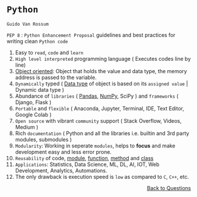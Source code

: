 # `Python`

`Guido Van Rossum`

`PEP 8` : `Python Enhancement Proposal` guidelines and best practices for writing clean `Python code`

1. Easy to `read`, `code` and `learn`
2. `High level interpreted` programming language ( Executes codes line by line)
3. [Object oriented](https://github.com/KIRANKUMAR7296/Python/blob/main/oop.md): Object that holds the value and data type, the memory address is passed to the variable. 
4. `Dynamically` typed ( [Data type](https://github.com/KIRANKUMAR7296/Python/blob/main/Data%20Types.md) of object is based on its `assigned value` | Dynamic data type )
5. Abundance of `libraries` ( [Pandas](https://github.com/KIRANKUMAR7296/Pandas), [NumPy](https://github.com/KIRANKUMAR7296/NumPy), SciPy ) and `frameworks` ( Django, Flask )
6. `Portable` and `flexible` ( Anaconda, Jupyter, Terminal, IDE, Text Editor, Google Colab )
7. `Open source` with vibrant `community` support ( Stack Overflow, Videos, Medium )
8. Rich `documentation` ( Python and all the libraries i.e. builtin and 3rd party modules, submodules )
9. `Modularity`: Working in seperate `modules`, helps to **focus** and make development easy and less error prone.
10. `Reusability` of code, [module](https://github.com/KIRANKUMAR7296/Python/blob/main/Importing.md), [function](https://github.com/KIRANKUMAR7296/Python/blob/main/Function.md), [method](https://github.com/KIRANKUMAR7296/Python/blob/main/Methods.md) and [class](https://github.com/KIRANKUMAR7296/Python/blob/main/class.md) 
11. `Applications`: Statistics, Data Science, ML, DL, AI, IOT, Web Development, Analytics, Automations.
12. The only drawback is execution speed is `low` as compared to `C`, `C++`, etc.

<p align='right'><a align="right" href="https://github.com/KIRANKUMAR7296/Library/blob/main/Interview.md">Back to Questions</a></p>
